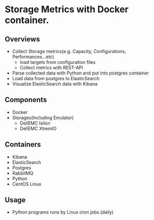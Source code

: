 # Storage Metrics with Docker container.

## Overviews
- Collect Storage metrics(e.g. Capacity, Configurations, Performances...etc)
  - load targets from configuration files
  - Collect metrics with REST-API
- Parse collected data with Python and put into postgres container
- Load data from postgres to ElasticSearch
- Visualize ElasticSearch data with Kibana

## Components
- Docker
- Storages(Including Emulator)
  - DellEMC Isilon
  - DellEMC XtremIO

## Containers
- Kibana
- ElasticSearch
- Postgres
- RabbitMQ
- Python
- CentOS Linux

## Usage
- Python programs runs by Linux cron jobs.(daily)